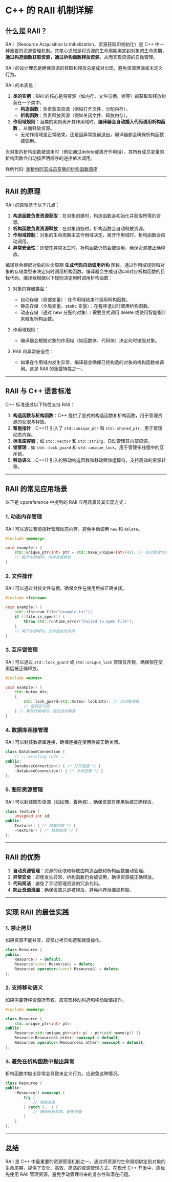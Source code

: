 # C++ 的 RAII 机制详解

## 什么是 RAII？

RAII（Resource Acquisition Is Initialization，资源获取即初始化）是 C++ 中一种重要的资源管理机制。其核心思想是将资源的生命周期绑定到对象的生命周期，**通过构造函数获取资源，通过析构函数释放资源**，从而实现资源的自动管理。

RAII 的设计理念是确保资源的获取和释放总是成对出现，避免资源泄漏或未定义行为。

RAII 的本质是：

1. **类的实例**：RAII 的核心是将资源（如内存、文件句柄、锁等）的获取和释放封装在一个类中。
   - **构造函数**：负责获取资源（例如打开文件、分配内存）。
   - **析构函数**：负责释放资源（例如关闭文件、释放内存）。
2. **作用域规则**：当类的实例离开其作用域时，**编译器会自动插入代码调用析构函数** ，从而释放资源。
   - 无论作用域是正常结束，还是因异常提前退出，编译器都会确保析构函数被调用。

当对象的析构函数被调用时（例如通过delete或离开作用域），其所有成员变量的析构函数会自动按声明顺序的逆序依次调用。

样例代码: [类析构时其成员变量的析构函数顺序](../codes/raii.cpp)

---

## RAII 的原理

RAII 的原理基于以下几点：

1. **构造函数负责资源获取**：在对象创建时，构造函数会初始化并获取所需的资源。
2. **析构函数负责资源释放**：在对象销毁时，析构函数会自动释放资源。
3. **作用域控制**：对象的生命周期由其作用域决定，离开作用域时，析构函数会自动调用。
4. **异常安全性**：即使在异常发生时，析构函数仍然会被调用，确保资源被正确释放。

编译器会根据对象的生命周期 **生成代码自动调用析构** 函数。通过作用域规则和对象的存储类型来决定何时调用析构函数。编译器会生成自动call对应析构函数的目标代码。编译器根据以下规则决定何时调用析构函数：

1. 对象的存储类型：

    - 自动存储（局部变量）：在作用域结束时调用析构函数。
    - 静态存储（全局变量、static 变量）：在程序退出时调用析构函数。
    - 动态存储（通过 new 分配的对象）：需要显式调用 delete 或使用智能指针来触发析构函数。

2. 作用域规则：

    - 编译器会根据对象的作用域（如函数体、代码块）决定何时销毁对象。

3. RAII 和异常安全性：

    - 如果在作用域内发生异常，编译器会确保已经构造的对象的析构函数被调用。这是 RAII 的重要特性之一。

---

## RAII 与 C++ 语言标准

C++ 标准通过以下特性支持 RAII：

1. **构造函数与析构函数**：C++ 提供了显式的构造函数和析构函数，用于管理资源的获取与释放。
2. **智能指针**：C++11 引入了 `std::unique_ptr` 和 `std::shared_ptr`，用于管理动态内存。
3. **标准库容器**：如 `std::vector` 和 `std::string`，自动管理其内部资源。
4. **锁管理**：如 `std::lock_guard` 和 `std::unique_lock`，用于管理多线程中的互斥锁。
5. **移动语义**：C++11 引入的移动构造函数和移动赋值运算符，支持高效的资源转移。

---

## RAII 的常见应用场景

以下是 cppreference 中提到的 RAII 应用场景及其实现方式：

### 1. 动态内存管理

RAII 可以通过智能指针管理动态内存，避免手动调用 `new` 和 `delete`。

```cpp
#include <memory>

void example() {
    std::unique_ptr<int> ptr = std::make_unique<int>(42); // 自动管理内存
    // 离开作用域时，内存会被释放
}
```

### 2. 文件操作

RAII 可以通过封装文件句柄，确保文件在使用后被正确关闭。

```cpp
#include <fstream>

void example() {
    std::ifstream file("example.txt");
    if (!file.is_open()) {
        throw std::runtime_error("Failed to open file");
    }
    // 离开作用域时，文件会自动关闭
}
```

### 3. 互斥锁管理

RAII 可以通过 `std::lock_guard` 或 `std::unique_lock` 管理互斥锁，确保锁在使用后被正确释放。

```cpp
#include <mutex>

void example() {
    std::mutex mtx;
    {
        std::lock_guard<std::mutex> lock(mtx); // 自动管理锁
        // 临界区代码
    } // 离开作用域时，锁会自动释放
}
```

### 4. 数据库连接管理

RAII 可以封装数据库连接，确保连接在使用后被正确关闭。

```cpp
class DatabaseConnection {
    // ...existing code...
public:
    DatabaseConnection() { /* 打开连接 */ }
    ~DatabaseConnection() { /* 关闭连接 */ }
};
```

### 5. 图形资源管理

RAII 可以封装图形资源（如纹理、着色器），确保资源在使用后被正确释放。

```cpp
class Texture {
    unsigned int id;
public:
    Texture() { /* 加载纹理 */ }
    ~Texture() { /* 释放纹理 */ }
};
```

---

## RAII 的优势

1. **自动资源管理**：资源的获取和释放由构造函数和析构函数自动管理。
2. **异常安全**：即使发生异常，析构函数仍会被调用，确保资源被正确释放。
3. **代码简洁**：避免了手动管理资源的冗余代码。
4. **防止资源泄漏**：确保资源总是被释放，避免内存泄漏或死锁。

---

## 实现 RAII 的最佳实践

### 1. 禁止拷贝

如果资源不能共享，应禁止拷贝构造和赋值操作。

```cpp
class Resource {
public:
    Resource() = default;
    Resource(const Resource&) = delete;
    Resource& operator=(const Resource&) = delete;
};
```

### 2. 支持移动语义

如果需要转移资源所有权，应实现移动构造和移动赋值操作。

```cpp
#include <memory>

class Resource {
    std::unique_ptr<int> ptr;
public:
    Resource(std::unique_ptr<int> p) : ptr(std::move(p)) {}
    Resource(Resource&& other) noexcept = default;
    Resource& operator=(Resource&& other) noexcept = default;
};
```

### 3. 避免在析构函数中抛出异常

析构函数中抛出异常会导致未定义行为，应避免这种情况。

```cpp
class Resource {
public:
    ~Resource() noexcept {
        try {
            // 释放资源
        } catch (...) {
            // 捕获所有异常，避免传播
        }
    }
};
```

---

## 总结

RAII 是 C++ 中最重要的资源管理机制之一，通过将资源的生命周期绑定到对象的生命周期，提供了安全、高效、简洁的资源管理方式。在现代 C++ 开发中，应优先使用 RAII 管理资源，避免手动管理带来的复杂性和潜在问题。
